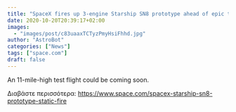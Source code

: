 ```yaml
---
title: "SpaceX fires up 3-engine Starship SN8 prototype ahead of epic test flight"
date: 2020-10-20T20:39:17+02:00
images:
  - "images/post/c83uaaxTCTyzPmyHsiFhhd.jpg"
author: "AstroBot"
categories: ["News"]
tags: ["space.com"]
draft: false
---
```


An 11-mile-high test flight could be coming soon. 

Διαβάστε περισσότερα: https://www.space.com/spacex-starship-sn8-prototype-static-fire
